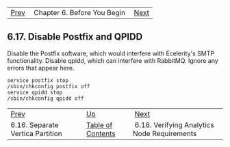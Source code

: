 |     |     |     |
| --- | --- | --- |
| [Prev](byb.vertica_partition)  | Chapter 6. Before You Begin |  [Next](byb.analytics_reqs) |

## 6.17. Disable Postfix and QPIDD

Disable the Postfix software, which would interfere with Ecelerity's SMTP functionality. Disable qpidd, which can interfere with RabbitMQ. Ignore any errors that appear here.

```
service postfix stop
/sbin/chkconfig postfix off
service qpidd stop
/sbin/chkconfig qpidd off
```

|     |     |     |
| --- | --- | --- |
| [Prev](byb.vertica_partition)  | [Up](before_you_begin) |  [Next](byb.analytics_reqs) |
| 6.16. Separate Vertica Partition  | [Table of Contents](index) |  6.18. Verifying Analytics Node Requirements |

